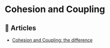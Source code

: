 # Cohesion and Coupling

## 📝 Articles
- [Cohesion and Coupling: the difference](https://enterprisecraftsmanship.com/posts/cohesion-coupling-difference/)
